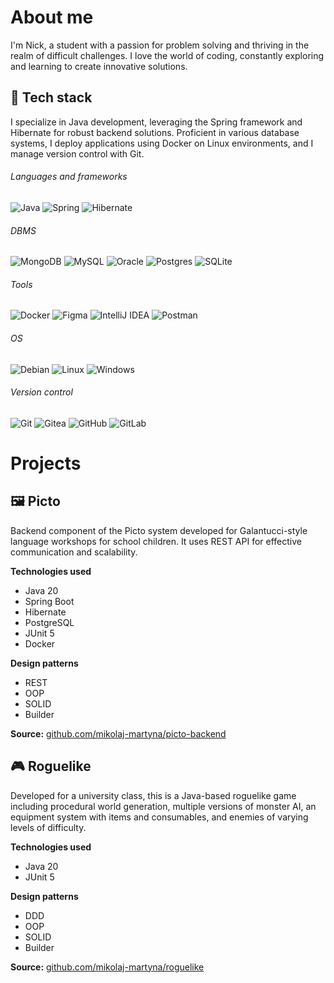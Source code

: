 # About me
I'm Nick, a student with a passion for problem solving and thriving in the realm of difficult challenges. I love the world of coding, constantly exploring and learning to create innovative solutions.

## 🔧 Tech stack
I specialize in Java development, leveraging the Spring framework and Hibernate for robust backend solutions. Proficient in various database systems, I deploy applications using Docker on Linux environments, and I manage version control with Git.

###### Languages and frameworks  
![Java](https://img.shields.io/badge/java-%23ED8B00.svg?style=for-the-badge&logo=openjdk&logoColor=white)
![Spring](https://img.shields.io/badge/spring-%236DB33F.svg?style=for-the-badge&logo=spring&logoColor=white)
![Hibernate](https://img.shields.io/badge/Hibernate-59666C?style=for-the-badge&logo=Hibernate&logoColor=white)

###### DBMS  
![MongoDB](https://img.shields.io/badge/MongoDB-%234ea94b.svg?style=for-the-badge&logo=mongodb&logoColor=white)
![MySQL](https://img.shields.io/badge/mysql-%2300f.svg?style=for-the-badge&logo=mysql&logoColor=white)
![Oracle](https://img.shields.io/badge/Oracle-F80000?style=for-the-badge&logo=oracle&logoColor=white)
![Postgres](https://img.shields.io/badge/postgres-%23316192.svg?style=for-the-badge&logo=postgresql&logoColor=white)
![SQLite](https://img.shields.io/badge/sqlite-%2307405e.svg?style=for-the-badge&logo=sqlite&logoColor=white)


###### Tools  
![Docker](https://img.shields.io/badge/docker-%230db7ed.svg?style=for-the-badge&logo=docker&logoColor=white)
![Figma](https://img.shields.io/badge/figma-%23F24E1E.svg?style=for-the-badge&logo=figma&logoColor=white)
![IntelliJ IDEA](https://img.shields.io/badge/IntelliJIDEA-000000.svg?style=for-the-badge&logo=intellij-idea&logoColor=white)
![Postman](https://img.shields.io/badge/Postman-FF6C37?style=for-the-badge&logo=postman&logoColor=white)

###### OS  
![Debian](https://img.shields.io/badge/Debian-D70A53?style=for-the-badge&logo=debian&logoColor=white)
![Linux](https://img.shields.io/badge/Linux-FCC624?style=for-the-badge&logo=linux&logoColor=black)
![Windows](https://img.shields.io/badge/Windows-0078D6?style=for-the-badge&logo=windows&logoColor=white)

###### Version control
![Git](https://img.shields.io/badge/git-%23F05033.svg?style=for-the-badge&logo=git&logoColor=white)
![Gitea](https://img.shields.io/badge/Gitea-34495E?style=for-the-badge&logo=gitea&logoColor=5D9425)
![GitHub](https://img.shields.io/badge/github-%23121011.svg?style=for-the-badge&logo=github&logoColor=white)
![GitLab](https://img.shields.io/badge/gitlab-%23181717.svg?style=for-the-badge&logo=gitlab&logoColor=white)


# Projects
## 🖼️ Picto
Backend component of the Picto system developed for Galantucci-style language workshops for school children. It uses REST API for effective communication and scalability.

**Technologies used**
- Java 20
- Spring Boot
- Hibernate
- PostgreSQL
- JUnit 5
- Docker

**Design patterns**
- REST
- OOP
- SOLID
- Builder

**Source:** [github.com/mikolaj-martyna/picto-backend](https://github.com/mikolaj-martyna/picto-backend)

## 🎮 Roguelike
Developed for a university class, this is a Java-based roguelike game including procedural world generation, multiple versions of monster AI, an equipment system with items and consumables, and enemies of varying levels of difficulty.

**Technologies used**
- Java 20
- JUnit 5

**Design patterns**
- DDD
- OOP
- SOLID
- Builder

**Source:** [github.com/mikolaj-martyna/roguelike](https://github.com/mikolaj-martyna/roguelike)
